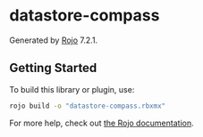 # datastore-compass
Generated by [Rojo](https://github.com/rojo-rbx/rojo) 7.2.1.

## Getting Started
To build this library or plugin, use:

```bash
rojo build -o "datastore-compass.rbxmx"
```

For more help, check out [the Rojo documentation](https://rojo.space/docs).